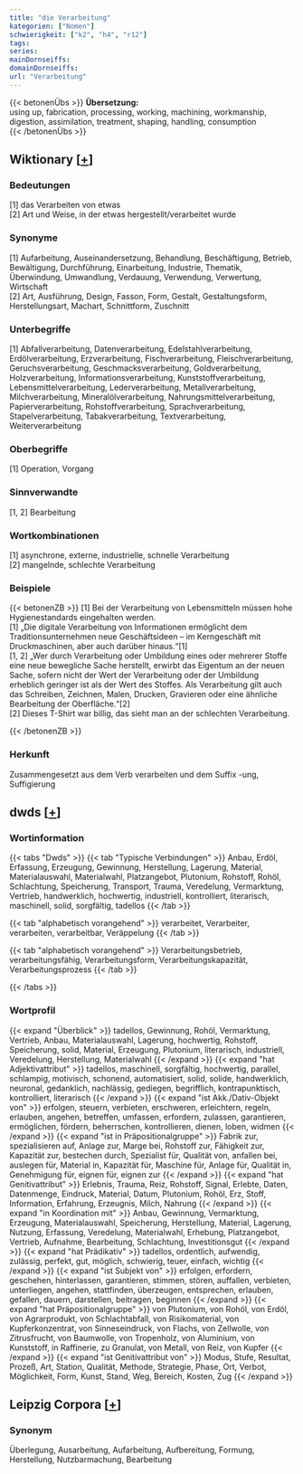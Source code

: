 ```yaml
---
title: "die Verarbeitung"
kategorien: ["Nomen"]
schwierigkeit: ["k2", "h4", "r12"]
tags:
series:
mainDornseiffs:
domainDornseiffs:
url: "Verarbeitung"
---
```


{{< betonenÜbs >}}
**Übersetzung:**  
using up, fabrication, processing, working, machining, workmanship, digestion, assimilation, treatment, shaping, handling, consumption  
{{< /betonenÜbs >}}

## Wiktionary [[+](https://de.wiktionary.org/wiki/Verarbeitung)]

### Bedeutungen
[1] das Verarbeiten von etwas  
[2] Art und Weise, in der etwas hergestellt/verarbeitet wurde  

### Synonyme
[1] Aufarbeitung, Auseinandersetzung, Behandlung, Beschäftigung, Betrieb, Bewältigung, Durchführung, Einarbeitung, Industrie, Thematik, Überwindung, Umwandlung, Verdauung, Verwendung, Verwertung, Wirtschaft  
[2] Art, Ausführung, Design, Fasson, Form, Gestalt, Gestaltungsform, Herstellungsart, Machart, Schnittform, Zuschnitt  

### Unterbegriffe
[1] Abfallverarbeitung, Datenverarbeitung, Edelstahlverarbeitung,  Erdölverarbeitung, Erzverarbeitung, Fischverarbeitung, Fleischverarbeitung, Geruchsverarbeitung, Geschmacksverarbeitung, Goldverarbeitung, Holzverarbeitung, Informationsverarbeitung, Kunststoffverarbeitung, Lebensmittelverarbeitung, Lederverarbeitung, Metallverarbeitung, Milchverarbeitung, Mineralölverarbeitung, Nahrungsmittelverarbeitung, Papierverarbeitung, Rohstoffverarbeitung, Sprachverarbeitung, Stapelverarbeitung, Tabakverarbeitung, Textverarbeitung, Weiterverarbeitung  

### Oberbegriffe
[1] Operation, Vorgang  

### Sinnverwandte
[1, 2] Bearbeitung  

### Wortkombinationen
[1] asynchrone, externe, industrielle, schnelle Verarbeitung  
[2] mangelnde, schlechte Verarbeitung  

### Beispiele
{{< betonenZB >}}
[1] Bei der Verarbeitung von Lebensmitteln müssen hohe Hygienestandards eingehalten werden.  
[1] „Die digitale Verarbeitung von Informationen ermöglicht dem Traditionsunternehmen neue Geschäftsideen – im Kerngeschäft mit Druckmaschinen, aber auch darüber hinaus.“[1]  
[1, 2] „Wer durch Verarbeitung oder Umbildung eines oder mehrerer Stoffe eine neue bewegliche Sache herstellt, erwirbt das Eigentum an der neuen Sache, sofern nicht der Wert der Verarbeitung oder der Umbildung erheblich geringer ist als der Wert des Stoffes. Als Verarbeitung gilt auch das Schreiben, Zeichnen, Malen, Drucken, Gravieren oder eine ähnliche Bearbeitung der Oberfläche.“[2]  
[2] Dieses T-Shirt war billig, das sieht man an der schlechten Verarbeitung.  

{{< /betonenZB >}}
### Herkunft
Zusammengesetzt aus dem Verb verarbeiten und dem Suffix -ung, Suffigierung  



## dwds [[+](https://www.dwds.de/wb/Verarbeitung)]

### Wortinformation
{{< tabs "Dwds" >}}
{{< tab "Typische Verbindungen" >}}
Anbau, Erdöl, Erfassung, Erzeugung, Gewinnung, Herstellung, Lagerung, Material, Materialauswahl, Materialwahl, Platzangebot, Plutonium, Rohstoff, Rohöl, Schlachtung, Speicherung, Transport, Trauma, Veredelung, Vermarktung, Vertrieb, handwerklich, hochwertig, industriell, kontrolliert, literarisch, maschinell, solid, sorgfältig, tadellos
{{< /tab >}}

{{< tab "alphabetisch vorangehend" >}}
verarbeitet, Verarbeiter, verarbeiten, verarbeitbar, Veräppelung
{{< /tab >}}

{{< tab "alphabetisch vorangehend" >}}
Verarbeitungsbetrieb, verarbeitungsfähig, Verarbeitungsform, Verarbeitungskapazität, Verarbeitungsprozess
{{< /tab >}}

{{< /tabs >}}

### Wortprofil
{{< expand "Überblick" >}} tadellos, Gewinnung, Rohöl, Vermarktung, Vertrieb, Anbau, Materialauswahl, Lagerung, hochwertig, Rohstoff, Speicherung, solid, Material, Erzeugung, Plutonium, literarisch, industriell, Veredelung, Herstellung, Materialwahl {{< /expand >}}
{{< expand "hat Adjektivattribut" >}} tadellos, maschinell, sorgfältig, hochwertig, parallel, schlampig, motivisch, schonend, automatisiert, solid, solide, handwerklich, neuronal, gedanklich, nachlässig, gediegen, begrifflich, kontrapunktisch, kontrolliert, literarisch {{< /expand >}}
{{< expand "ist Akk./Dativ-Objekt von" >}} erfolgen, steuern, verbieten, erschweren, erleichtern, regeln, erlauben, angehen, betreffen, umfassen, erfordern, zulassen, garantieren, ermöglichen, fördern, beherrschen, kontrollieren, dienen, loben, widmen {{< /expand >}}
{{< expand "ist in Präpositionalgruppe" >}} Fabrik zur, spezialisieren auf, Anlage zur, Marge bei, Rohstoff zur, Fähigkeit zur, Kapazität zur, bestechen durch, Spezialist für, Qualität von, anfallen bei, auslegen für, Material in, Kapazität für, Maschine für, Anlage für, Qualität in, Genehmigung für, eignen für, eignen zur {{< /expand >}}
{{< expand "hat Genitivattribut" >}} Erlebnis, Trauma, Reiz, Rohstoff, Signal, Erlebte, Daten, Datenmenge, Eindruck, Material, Datum, Plutonium, Rohöl, Erz, Stoff, Information, Erfahrung, Erzeugnis, Milch, Nahrung {{< /expand >}}
{{< expand "in Koordination mit" >}} Anbau, Gewinnung, Vermarktung, Erzeugung, Materialauswahl, Speicherung, Herstellung, Material, Lagerung, Nutzung, Erfassung, Veredelung, Materialwahl, Erhebung, Platzangebot, Vertrieb, Aufnahme, Bearbeitung, Schlachtung, Investitionsgut {{< /expand >}}
{{< expand "hat Prädikativ" >}} tadellos, ordentlich, aufwendig, zulässig, perfekt, gut, möglich, schwierig, teuer, einfach, wichtig {{< /expand >}}
{{< expand "ist Subjekt von" >}} erfolgen, erfordern, geschehen, hinterlassen, garantieren, stimmen, stören, auffallen, verbieten, unterliegen, angehen, stattfinden, überzeugen, entsprechen, erlauben, gefallen, dauern, darstellen, beitragen, beginnen {{< /expand >}}
{{< expand "hat Präpositionalgruppe" >}} von Plutonium, von Rohöl, von Erdöl, von Agrarprodukt, von Schlachtabfall, von Risikomaterial, von Kupferkonzentrat, von Sinneseindruck, von Flachs, von Zellwolle, von Zitrusfrucht, von Baumwolle, von Tropenholz, von Aluminium, von Kunststoff, in Raffinerie, zu Granulat, von Metall, von Reiz, von Kupfer {{< /expand >}}
{{< expand "ist Genitivattribut von" >}} Modus, Stufe, Resultat, Prozeß, Art, Station, Qualität, Methode, Strategie, Phase, Ort, Verbot, Möglichkeit, Form, Kunst, Stand, Weg, Bereich, Kosten, Zug {{< /expand >}}

## Leipzig Corpora [[+](https://corpora.uni-leipzig.de/en/res?word=Verarbeitung&corpusId=deu_newscrawl-public_2018)]


### Synonym
Überlegung, Ausarbeitung, Aufarbeitung, Aufbereitung, Formung, Herstellung, Nutzbarmachung, Bearbeitung

